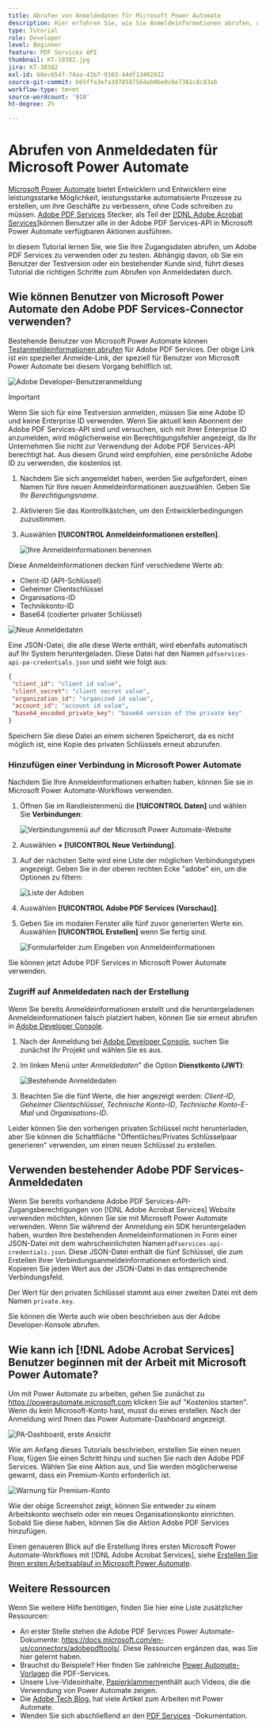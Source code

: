 ```yaml
---
title: Abrufen von Anmeldedaten für Microsoft Power Automate
description: Hier erfahren Sie, wie Sie Anmeldeinformationen abrufen, um Adobe PDF Services zu verwenden oder zu testen.
type: Tutorial
role: Developer
level: Beginner
feature: PDF Services API
thumbnail: KT-10382.jpg
jira: KT-10382
exl-id: 68ec654f-74aa-41b7-9103-44df13402032
source-git-commit: b65ffa3efa3978587564eb0be0c0e7381c8c83ab
workflow-type: tm+mt
source-wordcount: '918'
ht-degree: 2%

---
```


# Abrufen von Anmeldedaten für Microsoft Power Automate

[Microsoft Power Automate](https://powerautomate.microsoft.com/) bietet Entwicklern und Entwicklern eine leistungsstarke Möglichkeit, leistungsstarke automatisierte Prozesse zu erstellen, um ihre Geschäfte zu verbessern, ohne Code schreiben zu müssen. [Adobe PDF Services](https://us.flow.microsoft.com/en-us/connectors/shared_adobepdftools/adobe-pdf-services/) Stecker, als Teil der [[!DNL Adobe Acrobat Services]](https://developer.adobe.com/document-services)können Benutzer alle in der Adobe PDF Services-API in Microsoft Power Automate verfügbaren Aktionen ausführen.

In diesem Tutorial lernen Sie, wie Sie Ihre Zugangsdaten abrufen, um Adobe PDF Services zu verwenden oder zu testen. Abhängig davon, ob Sie ein Benutzer der Testversion oder ein bestehender Kunde sind, führt dieses Tutorial die richtigen Schritte zum Abrufen von Anmeldedaten durch.

## Wie können Benutzer von Microsoft Power Automate den Adobe PDF Services-Connector verwenden?

Bestehende Benutzer von Microsoft Power Automate können [Testanmeldeinformationen abrufen](https://www.adobe.com/go/powerautomate_getstarted_de) für Adobe PDF Services. Der obige Link ist ein spezieller Anmelde-Link, der speziell für Benutzer von Microsoft Power Automate bei diesem Vorgang behilflich ist.

![Adobe Developer-Benutzeranmeldung](assets/credentials_1.png)


>[!IMPORTANT]
> Wenn Sie sich für eine Testversion anmelden, müssen Sie eine Adobe ID und keine Enterprise ID verwenden. Wenn Sie aktuell kein Abonnent der Adobe PDF Services-API sind und versuchen, sich mit Ihrer Enterprise ID anzumelden, wird möglicherweise ein Berechtigungsfehler angezeigt, da Ihr Unternehmen Sie nicht zur Verwendung der Adobe PDF Services-API berechtigt hat. Aus diesem Grund wird empfohlen, eine persönliche Adobe ID zu verwenden, die kostenlos ist.
>

1. Nachdem Sie sich angemeldet haben, werden Sie aufgefordert, einen Namen für Ihre neuen Anmeldeinformationen auszuwählen. Geben Sie Ihr *Berechtigungsname*.
1. Aktivieren Sie das Kontrollkästchen, um den Entwicklerbedingungen zuzustimmen.
1. Auswählen **[!UICONTROL Anmeldeinformationen erstellen]**.

   ![Ihre Anmeldeinformationen benennen](assets/credentials_2.png)

Diese Anmeldeinformationen decken fünf verschiedene Werte ab:

* Client-ID (API-Schlüssel)
* Geheimer Clientschlüssel
* Organisations-ID
* Technikkonto-ID
* Base64 (codierter privater Schlüssel)

![Neue Anmeldedaten](assets/credentials_3.png)

Eine JSON-Datei, die alle diese Werte enthält, wird ebenfalls automatisch auf Ihr System heruntergeladen. Diese Datei hat den Namen `pdfservices-api-pa-credentials.json` und sieht wie folgt aus:

```json
{
 "client_id": "client id value",
 "client_secret": "client secret value",
 "organization_id": "organized id value",
 "account_id": "account id value",
 "base64_encoded_private_key": "base64 version of the private key"
}
```

Speichern Sie diese Datei an einem sicheren Speicherort, da es nicht möglich ist, eine Kopie des privaten Schlüssels erneut abzurufen.

### Hinzufügen einer Verbindung in Microsoft Power Automate

Nachdem Sie Ihre Anmeldeinformationen erhalten haben, können Sie sie in Microsoft Power Automate-Workflows verwenden.

1. Öffnen Sie im Randleistenmenü die **[!UICONTROL Daten]** und wählen Sie **Verbindungen**:

   ![Verbindungsmenü auf der Microsoft Power Automate-Website](assets/credentials_4.png)

1. Auswählen **+ [!UICONTROL Neue Verbindung]**.

1. Auf der nächsten Seite wird eine Liste der möglichen Verbindungstypen angezeigt. Geben Sie in der oberen rechten Ecke &quot;adobe&quot; ein, um die Optionen zu filtern:

   ![Liste der Adoben](assets/credentials_5.png)

1. Auswählen **[!UICONTROL Adobe PDF Services (Vorschau)]**.
1. Geben Sie im modalen Fenster alle fünf zuvor generierten Werte ein. Auswählen **[!UICONTROL Erstellen]** wenn Sie fertig sind.

   ![Formularfelder zum Eingeben von Anmeldeinformationen](assets/credentials_6.png)

Sie können jetzt Adobe PDF Services in Microsoft Power Automate verwenden.

### Zugriff auf Anmeldedaten nach der Erstellung

Wenn Sie bereits Anmeldeinformationen erstellt und die heruntergeladenen Anmeldeinformationen falsch platziert haben, können Sie sie erneut abrufen in [Adobe Developer Console](https://developer.adobe.com/console).

1. Nach der Anmeldung bei [Adobe Developer Console](https://developer.adobe.com/console), suchen Sie zunächst Ihr Projekt und wählen Sie es aus.
1. Im linken Menü unter *Anmeldedaten*&quot; die Option **Dienstkonto (JWT)**:

   ![Bestehende Anmeldedaten](assets/credentials_7.png)

1. Beachten Sie die fünf Werte, die hier angezeigt werden: *Client-ID*, *Geheimer Clientschlüssel*, *Technische Konto-ID*, *Technische Konto-E-Mail* und *Organisations-ID*.

Leider können Sie den vorherigen privaten Schlüssel nicht herunterladen, aber Sie können die Schaltfläche &quot;Öffentliches/Privates Schlüsselpaar generieren&quot; verwenden, um einen neuen Schlüssel zu erstellen.

## Verwenden bestehender Adobe PDF Services-Anmeldedaten

Wenn Sie bereits vorhandene Adobe PDF Services-API-Zugangsberechtigungen von [!DNL Adobe Acrobat Services] Website verwenden möchten, können Sie sie mit Microsoft Power Automate verwenden. Wenn Sie während der Anmeldung ein SDK heruntergeladen haben, wurden Ihre bestehenden Anmeldeinformationen in Form einer JSON-Datei mit dem wahrscheinlichsten Namen `pdfservices-api-credentials.json`. Diese JSON-Datei enthält die fünf Schlüssel, die zum Erstellen Ihrer Verbindungsanmeldeinformationen erforderlich sind. Kopieren Sie jeden Wert aus der JSON-Datei in das entsprechende Verbindungsfeld.

Der Wert für den privaten Schlüssel stammt aus einer zweiten Datei mit dem Namen `private.key`.

Sie können die Werte auch wie oben beschrieben aus der Adobe Developer-Konsole abrufen.

## Wie kann ich [!DNL Adobe Acrobat Services] Benutzer beginnen mit der Arbeit mit Microsoft Power Automate?

Um mit Power Automate zu arbeiten, gehen Sie zunächst zu <https://powerautomate.microsoft.com> klicken Sie auf &quot;Kostenlos starten&quot;. Wenn du kein Microsoft-Konto hast, musst du eines erstellen. Nach der Anmeldung wird Ihnen das Power Automate-Dashboard angezeigt.

![PA-Dashboard, erste Ansicht](assets/credentials_8.png)

Wie am Anfang dieses Tutorials beschrieben, erstellen Sie einen neuen Flow, fügen Sie einen Schritt hinzu und suchen Sie nach den Adobe PDF Services. Wählen Sie eine Aktion aus, und Sie werden möglicherweise gewarnt, dass ein Premium-Konto erforderlich ist.

![Warnung für Premium-Konto](assets/credentials_9.png)

Wie der obige Screenshot zeigt, können Sie entweder zu einem Arbeitskonto wechseln oder ein neues Organisationskonto einrichten. Sobald Sie diese haben, können Sie die Aktion Adobe PDF Services hinzufügen.

Einen genaueren Blick auf die Erstellung Ihres ersten Microsoft Power Automate-Workflows mit [!DNL Adobe Acrobat Services], siehe [Erstellen Sie Ihren ersten Arbeitsablauf in Microsoft Power Automate](https://experienceleague.adobe.com/docs/document-services/tutorials/pdfservices/create-workflow-power-automate.html).

## Weitere Ressourcen

Wenn Sie weitere Hilfe benötigen, finden Sie hier eine Liste zusätzlicher Ressourcen:

* An erster Stelle stehen die Adobe PDF Services Power Automate-Dokumente: <https://docs.microsoft.com/en-us/connectors/adobepdftools/>. Diese Ressourcen ergänzen das, was Sie hier gelernt haben.
* Brauchst du Beispiele? Hier finden Sie zahlreiche [Power Automate-Vorlagen](https://powerautomate.microsoft.com/en-us/connectors/details/shared_adobepdftools/adobe-pdf-services/) die PDF-Services.
* Unsere Live-Videoinhalte, [Papierklammern](https://www.youtube.com/playlist?list=PLcVEYUqU7VRe4sT-Bf8flvRz1XXUyGmtF)enthält auch Videos, die die Verwendung von Power Automate zeigen.
* Die [Adobe Tech Blog.](https://medium.com/adobetech/tagged/microsoft-power-automate) hat viele Artikel zum Arbeiten mit Power Automate.
* Wenden Sie sich abschließend an den [PDF Services](https://developer.adobe.com/document-services/docs/overview/) -Dokumentation.
